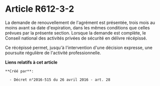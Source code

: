 # Article R612-3-2

La  demande de renouvellement de l'agrément est présentée, trois mois au  moins avant sa date d'expiration, dans les mêmes
conditions que celles  prévues par la présente section. Lorsque la demande est complète, le  Conseil national des activités
privées de sécurité en délivre récépissé.  

Ce récépissé permet, jusqu'à l'intervention d'une décision expresse, une poursuite régulière de l'activité professionnelle.

**Liens relatifs à cet article**

	**Créé par**:

	  - Décret n°2016-515 du 26 avril 2016 - art. 28
